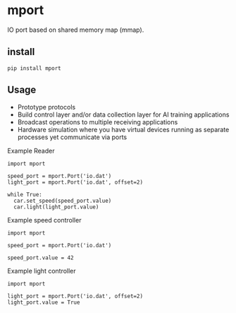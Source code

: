 # mport
IO port based on shared memory map (mmap).

## install
```
pip install mport
```

## Usage
* Prototype protocols
* Build control layer and/or data collection layer for AI training applications
* Broadcast operations to multiple receiving applications
* Hardware simulation where you have virtual devices running as separate processes yet communicate via ports

Example Reader
```
import mport

speed_port = mport.Port('io.dat')
light_port = mport.Port('io.dat', offset=2)

while True:
  car.set_speed(speed_port.value)
  car.light(light_port.value)
```

Example speed controller
```
import mport

speed_port = mport.Port('io.dat')

speed_port.value = 42
```

Example light controller
```
import mport

light_port = mport.Port('io.dat', offset=2)
light_port.value = True
```
